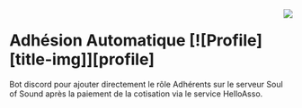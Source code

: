 <img align="right" src="https://visitor-badge.laobi.icu/badge?page_id=bictole.ff15&right_color=pink">

# Adhésion Automatique [![Profile][title-img]][profile]

Bot discord pour ajouter directement le rôle Adhérents sur le serveur Soul of Sound après la paiement de la cotisation via le service HelloAsso.
